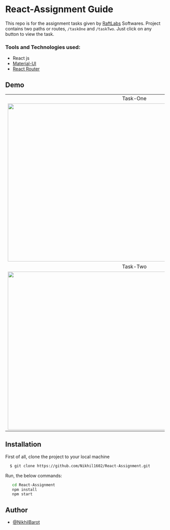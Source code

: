 # React-Assignment Guide

This repo is for the assignment tasks given by [RaftLabs](https://www.raftlabs.co/) Softwares.
Project contains two paths or routes, `/taskOne` and `/taskTwo`.
Just click on any button to view the task.

### Tools and Technologies used:

- React js
- [Material-UI](https://mui.com/material-ui/getting-started/installation/)
- [React Router](https://reactrouter.com/docs/en/v6/getting-started/overview)

## Demo

<table>
  <tr>
    <td align="center">Task-One</td>
  </tr>
  <tr>
    <td><img src="https://github.com/Nikhil1602/Assets/blob/main/TaskOne.gif" width=800 height=500 /></td>
  </tr>
  <tr>
    <td align="center">Task-Two</td>
  </tr>
  <tr>
    <td><img src="https://github.com/Nikhil1602/Assets/blob/main/TaskTwo.gif" width=800 height=500 /></td>
  </tr>
</table>

## Installation

First of all, clone the project to your local machine

```bash
  $ git clone https://github.com/Nikhil1602/React-Assignment.git
```

Run, the below commands:

```bash
   cd React-Assignment
   npm install
   npm start
```

## Author

- [@NikhilBarot](https://www.github.com/Nikhil1602)
